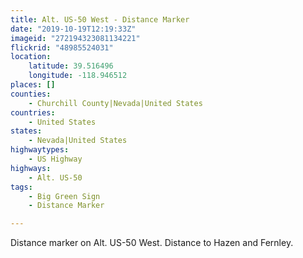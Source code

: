 ```yaml
---
title: Alt. US-50 West - Distance Marker
date: "2019-10-19T12:19:33Z"
imageid: "272194323081134221"
flickrid: "48985524031"
location:
    latitude: 39.516496
    longitude: -118.946512
places: []
counties:
    - Churchill County|Nevada|United States
countries:
    - United States
states:
    - Nevada|United States
highwaytypes:
    - US Highway
highways:
    - Alt. US-50
tags:
    - Big Green Sign
    - Distance Marker

---
```

Distance marker on Alt. US-50 West.  Distance to Hazen and Fernley.